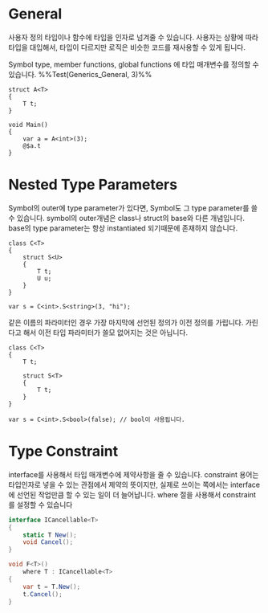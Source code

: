 # General
사용자 정의 타입이나 함수에 타입을 인자로 넘겨줄 수 있습니다. 사용자는 상황에 따라 타입을 대입해서, 타입이 다르지만 로직은 비슷한 코드를 재사용할 수 있게 됩니다.

Symbol type, member functions, global functions 에 타입 매개변수를 정의할 수 있습니다.
%%Test(Generics_General, 3)%%
```
struct A<T>
{
    T t;
}

void Main()
{
    var a = A<int>(3);
    @$a.t
}
```

# Nested Type Parameters

Symbol의 outer에 type parameter가 있다면, Symbol도 그 type parameter를 쓸 수 있습니다. symbol의 outer개념은 class나 struct의 base와 다른 개념입니다. base의 type parameter는 항상 instantiated 되기때문에 존재하지 않습니다.

```
class C<T>
{
    struct S<U>
    {
        T t;
        U u;
    }
}

var s = C<int>.S<string>(3, "hi");
```

같은 이름의 파라미터인 경우 가장 마지막에 선언된 정의가 이전 정의를 가립니다. 가린다고 해서 이전 타입 파라미터가 쓸모 없어지는 것은 아닙니다.
```
class C<T>
{
    T t;
    
    struct S<T>
    {
        T t;
    }
}

var s = C<int>.S<bool>(false); // bool이 사용됩니다.

```

# Type Constraint
interface를 사용해서 타입 매개변수에 제약사항을 줄 수 있습니다. constraint 용어는 타입인자로 넣을 수 있는 관점에서 제약의 뜻이지만, 실제로 쓰이는 쪽에서는 interface에 선언된 작업만큼 할 수 있는 일이 더 늘어납니다. where 절을 사용해서 constraint를 설정할 수 있습니다
```cs
interface ICancellable<T>
{
    static T New();
    void Cancel();
}

void F<T>()
    where T : ICancellable<T>
{
    var t = T.New();
    t.Cancel();
}
```
